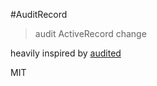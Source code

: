 #AuditRecord
> audit ActiveRecord change

heavily inspired by [audited](https://github.com/collectiveidea/audited)

MIT